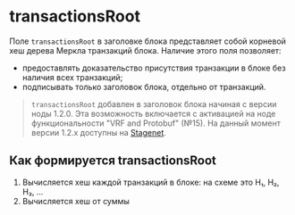 # transactionsRoot

Поле `transactionsRoot` в заголовке блока представляет собой корневой хеш дерева Меркла транзакций блока. Наличие этого поля позволяет:

* предоставлять доказательство присутствия транзакции в блоке без наличия всех транзакций;
* подписывать только заголовок блока, отдельно от транзакций.

> `transactionsRoot` добавлен в заголовок блока начиная с версии ноды 1.2.0. Эта возможность включается с активацией на ноде функциональности "VRF and Protobuf" (№15). На данный момент версии 1.2.x доступны на [Stagenet](/ru/blockchain/blockchain-network/stage-network).

## Как формируется transactionsRoot

1. Вычисляется хеш каждой транзакций в блоке: на схеме это H₁, H₂, H₃, ...
2. Вычисляется хеш от суммы 